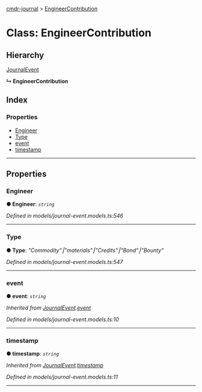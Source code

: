 [cmdr-journal](../README.md) > [EngineerContribution](../classes/engineercontribution.md)



# Class: EngineerContribution

## Hierarchy


 [JournalEvent](journalevent.md)

**↳ EngineerContribution**







## Index

### Properties

* [Engineer](engineercontribution.md#engineer)
* [Type](engineercontribution.md#type)
* [event](engineercontribution.md#event)
* [timestamp](engineercontribution.md#timestamp)



---
## Properties
<a id="engineer"></a>

###  Engineer

**●  Engineer**:  *`string`* 

*Defined in models/journal-event.models.ts:546*





___

<a id="type"></a>

###  Type

**●  Type**:  *"Commodity"⎮"materials"⎮"Credits"⎮"Bond"⎮"Bounty"* 

*Defined in models/journal-event.models.ts:547*





___

<a id="event"></a>

###  event

**●  event**:  *`string`* 

*Inherited from [JournalEvent](journalevent.md).[event](journalevent.md#event)*

*Defined in models/journal-event.models.ts:10*





___

<a id="timestamp"></a>

###  timestamp

**●  timestamp**:  *`string`* 

*Inherited from [JournalEvent](journalevent.md).[timestamp](journalevent.md#timestamp)*

*Defined in models/journal-event.models.ts:11*





___


